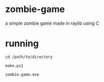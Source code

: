 # zombie-game
a simple zombie game made in raylib using C

# running 
```cd /path/to/directory```

```make.ps1```

```zombie.game.exe```
